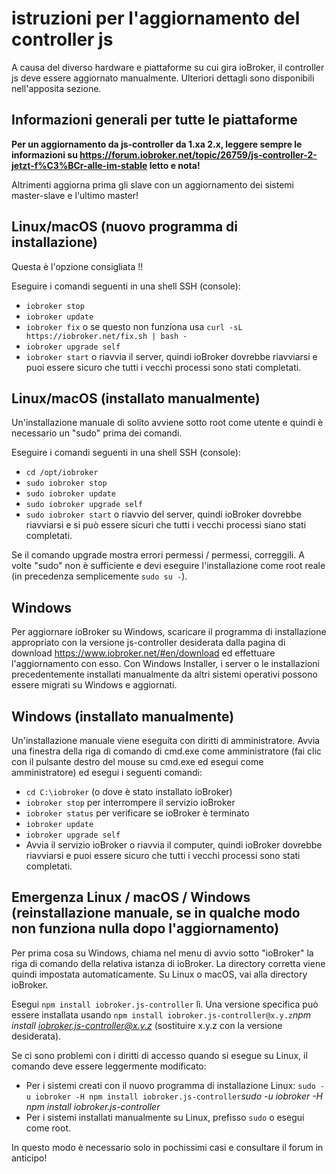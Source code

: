 # istruzioni per l'aggiornamento del controller js

A causa del diverso hardware e piattaforme su cui gira ioBroker, il controller js deve essere aggiornato manualmente. Ulteriori dettagli sono disponibili nell'apposita sezione.

## Informazioni generali per tutte le piattaforme

**Per un aggiornamento da js-controller da 1.xa 2.x, leggere sempre le informazioni su https://forum.iobroker.net/topic/26759/js-controller-2-jetzt-f%C3%BCr-alle-im-stable letto e nota!**

Altrimenti aggiorna prima gli slave con un aggiornamento dei sistemi master-slave e l'ultimo master!

## Linux/macOS (nuovo programma di installazione)
Questa è l'opzione consigliata !!

Eseguire i comandi seguenti in una shell SSH (console):
* `iobroker stop`
* `iobroker update`
* `iobroker fix` o se questo non funziona usa `curl -sL https://iobroker.net/fix.sh | bash -`
* `iobroker upgrade self`
* `iobroker start` o riavvia il server, quindi ioBroker dovrebbe riavviarsi e puoi essere sicuro che tutti i vecchi processi sono stati completati.
<!-- copy
iobroker stop
iobroker update
iobroker fix
iobroker upgrade self
iobroker start
-->

## Linux/macOS (installato manualmente)

Un'installazione manuale di solito avviene sotto root come utente e quindi è necessario un "sudo" prima dei comandi.

Eseguire i comandi seguenti in una shell SSH (console):
* `cd /opt/iobroker`
* `sudo iobroker stop`
* `sudo iobroker update`
* `sudo iobroker upgrade self`
* `sudo iobroker start` o riavvio del server, quindi ioBroker dovrebbe riavviarsi e si può essere sicuri che tutti i vecchi processi siano stati completati.
<!-- copy
cd /opt/iobroker
sudo iobroker stop
sudo iobroker upgrade
sudo iobroker upgrade self
sudo iobroker start
-->

Se il comando upgrade mostra errori permessi / permessi, correggili. A volte "sudo" non è sufficiente e devi eseguire l'installazione come root reale (in precedenza semplicemente `sudo su -`).

## Windows

Per aggiornare ioBroker su Windows, scaricare il programma di installazione appropriato con la versione js-controller desiderata dalla pagina di download https://www.iobroker.net/#en/download ed effettuare l'aggiornamento con esso. Con Windows Installer, i server o le installazioni precedentemente installati manualmente da altri sistemi operativi possono essere migrati su Windows e aggiornati.

## Windows (installato manualmente)

Un'installazione manuale viene eseguita con diritti di amministratore. Avvia una finestra della riga di comando di cmd.exe come amministratore (fai clic con il pulsante destro del mouse su cmd.exe ed esegui come amministratore) ed esegui i seguenti comandi:

* `cd C:\iobroker` (o dove è stato installato ioBroker)
* `iobroker stop` per interrompere il servizio ioBroker
* `iobroker status` per verificare se ioBroker è terminato
* `iobroker update`
* `iobroker upgrade self`
* Avvia il servizio ioBroker o riavvia il computer, quindi ioBroker dovrebbe riavviarsi e puoi essere sicuro che tutti i vecchi processi sono stati completati.
<!-- copy
cd C:\iobroker
iobroker stop
iobroker status
iobroker update
iobroker upgrade self
-->

## Emergenza Linux / macOS / Windows (reinstallazione manuale, se in qualche modo non funziona nulla dopo l'aggiornamento)

Per prima cosa su Windows, chiama nel menu di avvio sotto "ioBroker" la riga di comando della relativa istanza di ioBroker. La directory corretta viene quindi impostata automaticamente. Su Linux o macOS, vai alla directory ioBroker.

Esegui `npm install iobroker.js-controller` lì. Una versione specifica può essere installata usando `npm install iobroker.js-controller@x.y.z`*npm install iobroker.js-controller@x.y.z* (sostituire x.y.z con la versione desiderata).

Se ci sono problemi con i diritti di accesso quando si esegue su Linux, il comando deve essere leggermente modificato:

* Per i sistemi creati con il nuovo programma di installazione Linux: `sudo -u iobroker -H npm install iobroker.js-controller`*sudo -u iobroker -H npm install iobroker.js-controller*
* Per i sistemi installati manualmente su Linux, prefisso `sudo` o esegui come root.

In questo modo è necessario solo in pochissimi casi e consultare il forum in anticipo!
